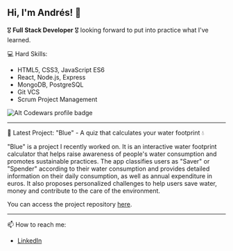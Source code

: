 ## Hi, I'm Andrés! 👋

🎖️ **Full Stack Developer** 🎖️ looking forward to put into practice what I've learned.

💻 Hard Skills:

- HTML5, CSS3, JavaScript ES6
- React, Node.js, Express
- MongoDB, PostgreSQL
- Git VCS
- Scrum Project Management

![Alt Codewars profile badge](https://www.codewars.com/users/DREWiex/badges/large)

---

🚀 Latest Project: "Blue" - A quiz that calculates your water footprint 💧

"Blue" is a project I recently worked on. It is an interactive water footprint calculator that helps raise awareness of people's water consumption and promotes sustainable practices. The app classifies users as "Saver" or "Spender" according to their water consumption and provides detailed information on their daily consumption, as well as annual expenditure in euros. It also proposes personalized challenges to help users save water, money and contribute to the care of the environment.

You can access the project repository [here](https://github.com/dreweloper/blue-quiz).

---

📫 How to reach me:
- [LinkedIn](https://www.linkedin.com/in/andres-leon-developer)
